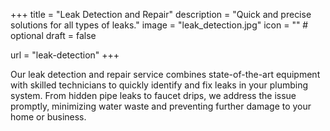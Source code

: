 +++
title = "Leak Detection and Repair"
description = "Quick and precise solutions for all types of leaks."
image = "leak_detection.jpg"
icon = "" # optional
draft = false

url = "leak-detection"
+++

Our leak detection and repair service combines state-of-the-art equipment with skilled technicians to quickly identify and fix leaks in your plumbing system. From hidden pipe leaks to faucet drips, we address the issue promptly, minimizing water waste and preventing further damage to your home or business.
